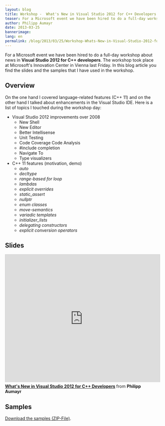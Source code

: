 ```yaml
---
layout: blog
title: Workshop -  What's New in Visual Studio 2012 for C++ Developers
teaser: For a Microsoft event we have been hired to do a full-day workshop about news in Visual Studio 2012 for C++ developers. The workshop took place at Microsoft's Innovation Center in Vienna last Friday. In this blog article you find the slides and the samples that I have used in the workshop
author: Philipp Aumayr
date: 2013-03-25
bannerimage: 
lang: en
permalink: /blog/2013/03/25/Workshop-Whats-New-in-Visual-Studio-2012-for-C-Developers
---
```


<p xmlns="http://www.w3.org/1999/xhtml">For a Microsoft event we have been hired to do a full-day workshop about news in <strong>Visual Studio 2012 for C++ developers</strong>. The workshop took place at Microsoft's Innovation Center in Vienna last Friday. In this blog article you find the slides and the samples that I have used in the workshop.</p><h2 xmlns="http://www.w3.org/1999/xhtml">Overview</h2><p xmlns="http://www.w3.org/1999/xhtml">On the one hand I covered language-related features (C++ 11) and on the other hand I talked about enhancements in the Visual Studio IDE. Here is a list of topics I touched during the workshop day:</p><ul xmlns="http://www.w3.org/1999/xhtml">
  <li>Visual Studio 2012 improvements over 2008

<ul><li>New Shell</li><li>New Editor </li><li>Better Intellisense </li><li>Unit Testing </li><li>Code Coverage Code Analysis </li><li>#include completion </li><li>Navigate To </li><li>Type visualizers</li></ul></li>
  <li>C++ 11 features (motivation, demo)

<ul><li><em>auto</em></li><li><em>decltype</em></li><li><em>range-based for loop</em></li><li><em>lambdas</em></li><li><em>explicit overrides</em></li><li><em>static_assert</em></li><li><em>nullptr</em></li><li><em>enum classes</em></li><li><em>move-semantics</em></li><li><em>variadic templates</em></li><li><em>initializer_lists</em></li><li><em>delegating constructors</em></li><li><em>explicit conversion operators</em></li></ul></li>
</ul><h2 xmlns="http://www.w3.org/1999/xhtml">Slides</h2><iframe src="http://de.slideshare.net/slideshow/embed_code/17667739?rel=0" width="512" height="421" frameborder="0" marginwidth="0" marginheight="0" scrolling="no" style="border:1px solid #CCC;border-width:1px 1px 0;margin-bottom:5px" allowfullscreen="allowfullscreen" webkitallowfullscreen="webkitallowfullscreen" mozallowfullscreen="mozallowfullscreen" xmlns="http://www.w3.org/1999/xhtml"></iframe><div style="margin-bottom:5px" data-mce-style="margin-bottom: 5px;" xmlns="http://www.w3.org/1999/xhtml">
  <strong>
    <a href="http://de.slideshare.net/rstropek/vcpp2012-full-styled" title="What's New in Visual Studio 2012 for C++ Developers" target="_blank">What's New in Visual Studio 2012 for C++ Developers</a>
  </strong> from <strong>Philipp Aumayr</strong></div><h2 xmlns="http://www.w3.org/1999/xhtml">Samples</h2><p xmlns="http://www.w3.org/1999/xhtml">
  <a href="{{site.baseurl}}/content/images/blog/2013/03/VC2012.zip" title="Samples for C++ workshop" target="_blank">Download the samples (ZIP-File)</a>.</p>